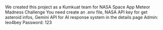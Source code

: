 We created this project as a Kumkuat team for NASA Space App Meteor Madness Challenge
You need create an .env file, NASA API key for get asteroid infos, Gemini API for AI response system in the details page
Admin: leo4bey
Password: 123
